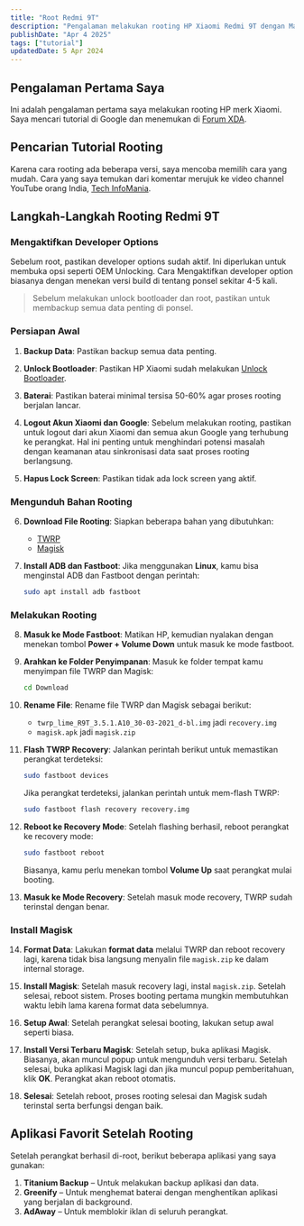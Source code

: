 ```yaml
---
title: "Root Redmi 9T"
description: "Pengalaman melakukan rooting HP Xiaomi Redmi 9T dengan Magisk."
publishDate: "Apr 4 2025"
tags: ["tutorial"]
updatedDate: 5 Apr 2024
---
```


## Pengalaman Pertama Saya
Ini adalah pengalaman pertama saya melakukan rooting HP merk Xiaomi. Saya mencari tutorial di Google dan menemukan di [Forum XDA](https://xdaforums.com/t/what-is-the-best-and-safest-way-to-root-redmi-9-power.4343897/#post-85741557).

## Pencarian Tutorial Rooting
Karena cara rooting ada beberapa versi, saya mencoba memilih cara yang mudah. Cara yang saya temukan dari komentar merujuk ke video channel YouTube orang India, [Tech InfoMania](https://www.youtube.com/watch?v=ZHkuWrn84wg).

## Langkah-Langkah Rooting Redmi 9T

### Mengaktifkan Developer Options
Sebelum root, pastikan developer options sudah aktif. Ini diperlukan untuk membuka opsi seperti OEM Unlocking.
Cara Mengaktifkan developer option biasanya dengan menekan versi build di tentang ponsel sekitar
4-5 kali.

> Sebelum melakukan unlock bootloader dan root, pastikan untuk membackup semua data penting di ponsel.

### Persiapan Awal
1. **Backup Data**:
   Pastikan backup semua data penting.

2. **Unlock Bootloader**:
   Pastikan HP Xiaomi sudah melakukan [Unlock Bootloader](https://www.youtube.com/watch?v=-mzyvxR32e0).

3. **Baterai**: Pastikan baterai minimal tersisa 50-60% agar proses rooting berjalan lancar.

4. **Logout Akun Xiaomi dan Google**:
   Sebelum melakukan rooting, pastikan untuk logout dari akun Xiaomi dan semua akun Google yang terhubung ke perangkat. Hal ini penting untuk menghindari potensi masalah dengan keamanan atau sinkronisasi data saat proses rooting berlangsung.

5. **Hapus Lock Screen**:
   Pastikan tidak ada lock screen yang aktif.

### Mengunduh Bahan Rooting
6. **Download File Rooting**:
   Siapkan beberapa bahan yang dibutuhkan:
   - [TWRP](https://androidfilehost.com/?fid=2188818919693773061)
   - [Magisk](https://magiskmanager.com/downloading-magisk-manager/)

7. **Install ADB dan Fastboot**:
   Jika menggunakan **Linux**, kamu bisa menginstal ADB dan Fastboot dengan perintah:
   ```bash
   sudo apt install adb fastboot
   ```

### Melakukan Rooting
8. **Masuk ke Mode Fastboot**:
   Matikan HP, kemudian nyalakan dengan menekan tombol **Power + Volume Down** untuk masuk ke mode fastboot.

9. **Arahkan ke Folder Penyimpanan**:
   Masuk ke folder tempat kamu menyimpan file TWRP dan Magisk:
   ```bash
   cd Download
   ```

10. **Rename File**:
    Rename file TWRP dan Magisk sebagai berikut:
    - `twrp_lime_R9T_3.5.1.A10_30-03-2021_d-bl.img` jadi `recovery.img`
    - `magisk.apk` jadi `magisk.zip`

11. **Flash TWRP Recovery**:
    Jalankan perintah berikut untuk memastikan perangkat terdeteksi:
    ```bash
    sudo fastboot devices
    ```

    Jika perangkat terdeteksi, jalankan perintah untuk mem-flash TWRP:
    ```bash
    sudo fastboot flash recovery recovery.img
    ```

12. **Reboot ke Recovery Mode**:
    Setelah flashing berhasil, reboot perangkat ke recovery mode:
    ```bash
    sudo fastboot reboot
    ```
    Biasanya, kamu perlu menekan tombol **Volume Up** saat perangkat mulai booting.

13. **Masuk ke Mode Recovery**:
    Setelah masuk mode recovery, TWRP sudah terinstal dengan benar.

### Install Magisk
14. **Format Data**:
    Lakukan **format data** melalui TWRP dan reboot recovery lagi, karena tidak bisa langsung menyalin file `magisk.zip` ke dalam internal storage.

15. **Install Magisk**:
    Setelah masuk recovery lagi, instal `magisk.zip`. Setelah selesai, reboot sistem. Proses booting pertama mungkin membutuhkan waktu lebih lama karena format data sebelumnya.

16. **Setup Awal**:
    Setelah perangkat selesai booting, lakukan setup awal seperti biasa.

17. **Install Versi Terbaru Magisk**:
    Setelah setup, buka aplikasi Magisk. Biasanya, akan muncul popup untuk mengunduh versi terbaru. Setelah selesai, buka aplikasi Magisk lagi dan jika muncul popup pemberitahuan, klik **OK**. Perangkat akan reboot otomatis.

18. **Selesai**:
    Setelah reboot, proses rooting selesai dan Magisk sudah terinstal serta berfungsi dengan baik.

## Aplikasi Favorit Setelah Rooting
Setelah perangkat berhasil di-root, berikut beberapa aplikasi yang saya gunakan:
1. **Titanium Backup** – Untuk melakukan backup aplikasi dan data.
2. **Greenify** – Untuk menghemat baterai dengan menghentikan aplikasi yang berjalan di background.
3. **AdAway** – Untuk memblokir iklan di seluruh perangkat.

